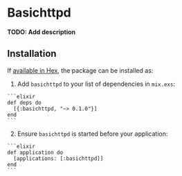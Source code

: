 # Basichttpd

**TODO: Add description**

## Installation

If [available in Hex](https://hex.pm/docs/publish), the package can be installed as:

  1. Add `basichttpd` to your list of dependencies in `mix.exs`:

    ```elixir
    def deps do
      [{:basichttpd, "~> 0.1.0"}]
    end
    ```

  2. Ensure `basichttpd` is started before your application:

    ```elixir
    def application do
      [applications: [:basichttpd]]
    end
    ```

